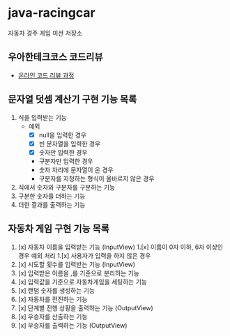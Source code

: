# java-racingcar
자동차 경주 게임 미션 저장소

## 우아한테크코스 코드리뷰
* [온라인 코드 리뷰 과정](https://github.com/woowacourse/woowacourse-docs/blob/master/maincourse/README.md)

## 문자열 덧셈 계산기 구현 기능 목록
1. 식을 입력받는 기능
    - 예외
        - [x] null을 입력한 경우
        - [x] 빈 문자열을 입력한 경우
        - [x] 숫자만 입력한 경우
        - 구분자만 입력한 경우
        - 숫자 자리에 문자열이 온 경우
        - 구분자를 지정하는 형식이 올바르지 않은 경우
1. 식에서 숫자와 구분자를 구분하는 기능
1. 구분한 숫자를 더하는 기능
1. 더한 결과를 출력하는 기능 

## 자동차 게임 구현 기능 목록
1. [x] 자동차 이름을 입력받는 기능 (InputView)
    1.[x] 이름이 0자 이하, 6자 이상인 경우 예외 처리
    1.[x] 사용자가 입력을 하지 않은 경우
1. [x] 시도할 횟수를 입력받는 기능 (InputView)
1. [x] 입력받은 이름을 ,를 기준으로 분리하는 기능
1. [x] 입력값을 기준으로 자동차게임을 세팅하는 기능
1. [x] 랜덤 숫자를 생성하는 기능
1. [x] 자동차를 전진하는 기능
1. [x] 단계별 진행 상황을 출력하는 기능 (OutputView)
1. [x] 우승자를 산출하는 기능
1. [x] 우승자를 출력하는 기능 (OutputView)